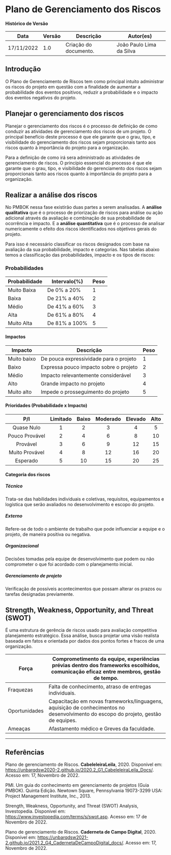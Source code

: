# Plano de Gerenciamento dos Riscos

**Histórico de Versão**

| Data       | Versão | Descrição             | Autor(es)                |
| ---------- | ------ | --------------------- | ------------------------ |
| 17/11/2022 | 1.0    | Criação do documento. | João Paulo Lima da Silva |

## Introdução

O Plano de Gerenciamento de Riscos tem como principal intuito administrar os riscos do projeto em questão com a finalidade de aumentar a probabilidade dos eventos positivos, reduzir a probabilidade e o impacto dos eventos negativos do projeto.

## Planejar o gerenciamento dos riscos

Planejar o gerenciamento dos riscos é o processo de definição de como conduzir as atividades de gerenciamento dos riscos de um projeto. O principal benefício deste processo é que ele garante que o grau, tipo, e visibilidade do gerenciamento dos riscos sejam proporcionais tanto aos riscos quanto à importância do projeto para a organização.

Para a definição de como irá sera administrado as atividades de gerenciamento de riscos. O princípio essencial do processo é que ele garante que o grau, tipo, e visibilidade do gerenciamento dos riscos sejam proporcionais tanto aos riscos quanto à importância do projeto para a organização.

## Realizar a análise dos riscos

No PMBOK nessa fase existirão duas partes a serem analisadas. A **análise qualitativa** que é o processo de priorização de riscos para análise ou ação adicional através da avaliação e combinação de sua probabilidade de ocorrência e impacto. E a **análise quantitativa** que é o processo de analisar numericamente o efeito dos riscos identificados nos objetivos gerais do projeto.

Para isso é necessário classificar os riscos designados com base na avaliação da sua probabilidade, impacto e categorias. Nas tabelas abaixo temos a classificação das probabilidades, impacto e os tipos de riscos:

### Probabilidades

| Probabilidade | Intervalo(%)  | Peso |
| ------------- | ------------- | ---- |
| Muito Baixa   | De 0% a 20%   | 1    |
| Baixa         | De 21% a 40%  | 2    |
| Médio         | De 41% a 60%  | 3    |
| Alta          | De 61% a 80%  | 4    |
| Muito Alta    | De 81% a 100% | 5    |

#### Impactos

| Impacto     | Descrição                              | Peso |
| ----------- | -------------------------------------- | ---- |
| Muito baixo | De pouca expressividade para o projeto | 1    |
| Baixo       | Expressa pouco impacto sobre o projeto | 2    |
| Médio       | Impacto relevantemente considerável    | 3    |
| Alto        | Grande impacto no projeto              | 4    |
| Muito alto  | Impede o prosseguimento do projeto     | 5    |

#### Prioridades (Probabilidade x Impacto)

|      P/I       | Limitado | Baixo | Moderado | Elevado | Alto |
| :------------: | :------: | :---: | :------: | :-----: | :--: |
|   Quase Nulo   |    1     |   2   |    3     |    4    |  5   |
| Pouco Provável |    2     |   4   |    6     |    8    |  10  |
|    Provável    |    3     |   6   |    9     |   12    |  15  |
| Muito Provável |    4     |   8   |    12    |   16    |  20  |
|    Esperado    |    5     |  10   |    15    |   20    |  25  |

#### Categoria dos riscos

##### Técnico

Trata-se das habilidades individuais e coletivas, requisitos, equipamentos e logística que serão avaliados no desenvolvimento e escopo do projeto.

##### Externo

Refere-se de todo o ambiente de trabalho que pode influenciar a equipe e o projeto, de maneira positiva ou negativa.

##### Organizacional

Decisões tomadas pela equipe de desenvolvimento que podem ou não comprometer o que foi acordado com o planejamento inicial.

##### Gerenciamento de projeto

Verificação de possíveis acontecimentos que possam alterar os prazos ou tarefas designadas previamente.

## Strength, Weakness, Opportunity, and Threat (SWOT)

É uma estrutura de gerência de riscos usado para avaliação competitiva planejamento estratégico. Essa análise, busca projetar uma visão realista baseada em fatos e orientada por dados dos pontos fortes e fracos de uma organização.

| Força         | Comprometimento da equipe, experiências prévias dentro dos frameworks escolhidos, comunicação eficaz entre membros, gestão de tempo. |
| ------------- | ------------------------------------------------------------------------------------------------------------------------------------- |
| Fraquezas     | Falta de conhecimento, atraso de entregas individuais.                                                                                 |
| Oportunidades | Capacitação em novas frameworks/linguagens, aquisição de conhecimentos no desenvolvimento do escopo do projeto, gestão de equipes.    |
| Ameaças       | Afastamento médico e Greves da faculdade.                                                                                             |

---

## Referências

Plano de gerenciamento de Riscos. **CabeleleiraLeila**, 2020. Disponível em: <https://unbarqdsw2020-2.github.io/2020.2_G1_CabeleleiraLeila_Docs/>. Acesso em: 17, Novembro de 2022.

PMI. Um guia do conhecimento em gerenciamento de projetos (Guia PMBOK). Quinta Edição. Newtown Square, Pennsylvania 19073-3299 USA: Project Management Institute, Inc., 2013.

Strength, Weakness, Opportunity, and Threat (SWOT) Analysis, Investopedia. Disponível em: https://www.investopedia.com/terms/s/swot.asp. Acesso em: 17 de Novembro de 2022.

Plano de gerenciamento de Riscos. **Caderneta de Campo Digital**, 2020. Disponível em: <https://unbarqdsw2021-2.github.io/2021.2_G4_CadernetaDeCampoDigital_docs/>. Acesso em: 17, Novembro de 2022.

